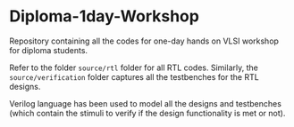 # Diploma-1day-Workshop
Repository containing all the codes for one-day hands on VLSI workshop for diploma students.

Refer to the folder `source/rtl` folder for all RTL codes. Similarly, the `source/verification` folder captures all the testbenches for the RTL designs.

Verilog language has been used to model all the designs and testbenches (which contain the stimuli to verify if the design functionality is met or not).
